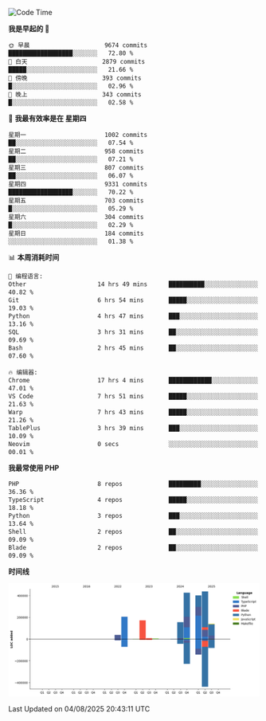 <!--START_SECTION:waka-->
![Code Time](http://img.shields.io/badge/Code%20Time-3%2C934%20hrs%2028%20mins-blue)

**我是早起的 🐤** 

```text
🌞 早晨                     9674 commits        ██████████████████░░░░░░░   72.80 % 
🌆 白天                     2879 commits        █████░░░░░░░░░░░░░░░░░░░░   21.66 % 
🌃 傍晚                     393 commits         █░░░░░░░░░░░░░░░░░░░░░░░░   02.96 % 
🌙 晚上                     343 commits         █░░░░░░░░░░░░░░░░░░░░░░░░   02.58 % 
```
📅 **我最有效率是在 星期四** 

```text
星期一                      1002 commits        ██░░░░░░░░░░░░░░░░░░░░░░░   07.54 % 
星期二                      958 commits         ██░░░░░░░░░░░░░░░░░░░░░░░   07.21 % 
星期三                      807 commits         ██░░░░░░░░░░░░░░░░░░░░░░░   06.07 % 
星期四                      9331 commits        ██████████████████░░░░░░░   70.22 % 
星期五                      703 commits         █░░░░░░░░░░░░░░░░░░░░░░░░   05.29 % 
星期六                      304 commits         █░░░░░░░░░░░░░░░░░░░░░░░░   02.29 % 
星期日                      184 commits         ░░░░░░░░░░░░░░░░░░░░░░░░░   01.38 % 
```


📊 **本周消耗时间** 

```text
💬 编程语言: 
Other                    14 hrs 49 mins      ██████████░░░░░░░░░░░░░░░   40.82 % 
Git                      6 hrs 54 mins       █████░░░░░░░░░░░░░░░░░░░░   19.03 % 
Python                   4 hrs 47 mins       ███░░░░░░░░░░░░░░░░░░░░░░   13.16 % 
SQL                      3 hrs 31 mins       ██░░░░░░░░░░░░░░░░░░░░░░░   09.69 % 
Bash                     2 hrs 45 mins       ██░░░░░░░░░░░░░░░░░░░░░░░   07.60 % 

🔥 编辑器: 
Chrome                   17 hrs 4 mins       ████████████░░░░░░░░░░░░░   47.01 % 
VS Code                  7 hrs 51 mins       █████░░░░░░░░░░░░░░░░░░░░   21.63 % 
Warp                     7 hrs 43 mins       █████░░░░░░░░░░░░░░░░░░░░   21.26 % 
TablePlus                3 hrs 39 mins       ███░░░░░░░░░░░░░░░░░░░░░░   10.09 % 
Neovim                   0 secs              ░░░░░░░░░░░░░░░░░░░░░░░░░   00.01 % 
```

**我最常使用 PHP** 

```text
PHP                      8 repos             █████████░░░░░░░░░░░░░░░░   36.36 % 
TypeScript               4 repos             █████░░░░░░░░░░░░░░░░░░░░   18.18 % 
Python                   3 repos             ███░░░░░░░░░░░░░░░░░░░░░░   13.64 % 
Shell                    2 repos             ██░░░░░░░░░░░░░░░░░░░░░░░   09.09 % 
Blade                    2 repos             ██░░░░░░░░░░░░░░░░░░░░░░░   09.09 % 
```



**时间线**

![Lines of Code chart](https://raw.githubusercontent.com/abrahamgreyson/abrahamgreyson/main/assets/bar_graph.png)


 Last Updated on 04/08/2025 20:43:11 UTC
<!--END_SECTION:waka-->
